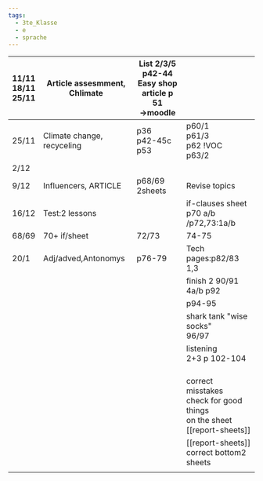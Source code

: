 ```yaml
---
tags:
  - 3te_Klasse
  - e
  - sprache
---
```


| 11/11<br>18/11<br>25/11 | Article assesmment, Chlimate | List 2/3/5<br>p42-44<br>Easy shop article p 51<br>→moodle |                                                                                     |
| ----------------------- | ---------------------------- | --------------------------------------------------------- | ----------------------------------------------------------------------------------- |
| 25/11                   | Climate change, recyceling   | p36<br>p42-45c<br>p53                                     | p60/1<br>p61/3<br>p62 !VOC<br>p63/2                                                 |
| 2/12                    |                              |                                                           |                                                                                     |
| 9/12                    | Influencers, ARTICLE         | p68/69<br>2sheets                                         | Revise topics<br>                                                                   |
| 16/12                   | Test:2 lessons               |                                                           | if-clauses sheet<br>p70 a/b /p72,73:1a/b                                            |
| 68/69                   | 70+ if/sheet                 | 72/73                                                     | 74-75                                                                               |
| 20/1                    | Adj/adved,Antonomys          | p76-79                                                    | Tech pages:p82/83<br>1,3                                                            |
|                         |                              |                                                           | finish 2 90/91<br>4a/b p92                                                          |
|                         |                              |                                                           | p94-95                                                                              |
|                         |                              |                                                           | shark tank "wise socks"<br>96/97                                                    |
|                         |                              |                                                           | listening<br>2+3 p 102-104                                                          |
|                         |                              |                                                           | <br>correct misstakes<br>check for good things<br>on the sheet<br>[[report-sheets]] |
|                         |                              |                                                           | [[report-sheets]] correct bottom2 sheets                                            |
|                         |                              |                                                           |                                                                                     |
